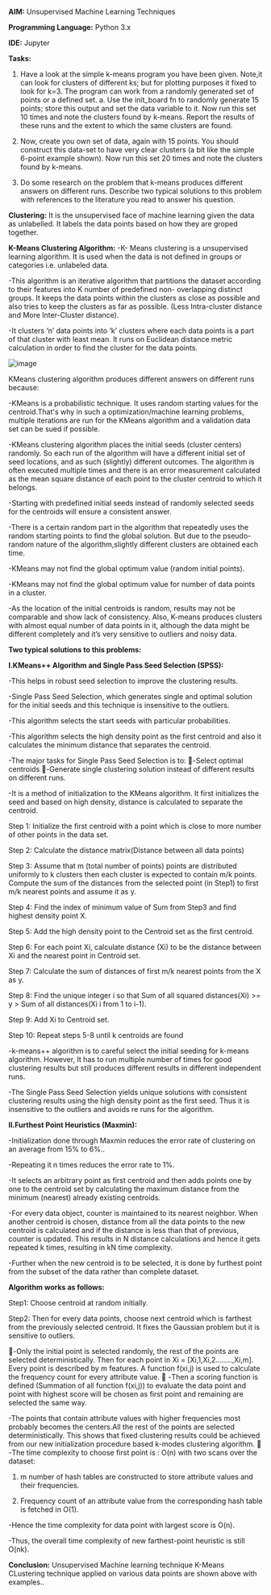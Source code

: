 **AIM:** Unsupervised Machine Learning Techniques

**Programming Language:** Python 3.x

**IDE:** Jupyter

**Tasks:** 

1. Have a look at the simple k-means program you have been given. Note,it can look for clusters of different ks; but for plotting purposes it fixed to look for k=3. The program can work from a randomly generated set of points or a defined set.
a. Use the init_board fn to randomly generate 15 points; store this output and set the data variable to it.
Now run this set 10 times and note the clusters found by k-means. Report the results of these runs and the extent to which the same clusters are found.

2. Now, create you own set of data, again with 15 points. You should construct this data-set to have very clear clusters (a bit like the simple 6-point example shown). Now run this set 20 times and note the clusters found by k-means.

3. Do some research on the problem that k-means produces different answers on different runs. Describe two typical solutions to this problem with references to the literature you read to answer his question.

**Clustering:** It is the unsupervised face of machine learning given the data as unlabelled. It labels the data points based on how they are groped together.
 
**K-Means Clustering Algorithm:**
-K- Means clustering is a unsupervised learning algorithm. It is used when the data is not defined in groups or categories i.e. unlabeled data.

-This algorithm is an iterative algorithm that partitions the dataset according to their features into K number of predefined non- overlapping distinct groups. It keeps the data points within the clusters as close as possible and also tries to keep the clusters as far as possible. (Less Intra-cluster distance and More Inter-Cluster distance).

-It clusters ‘n’ data points into ‘k’ clusters where each data points is a part of that cluster with least mean. It runs on Euclidean distance metric calculation in order to find the cluster for the data points.

![image](https://user-images.githubusercontent.com/38240162/72672036-f1170f80-3a4b-11ea-9ad7-cc3138b3519a.png)

KMeans clustering algorithm produces different answers on different runs because:

-KMeans is a probabilistic technique. It uses random starting values for the centroid.That's why in such a optimization/machine learning problems, multiple iterations are run for the KMeans algorithm and a validation data set can be sued if possible.

-KMeans clustering algorithm places the initial seeds (cluster centers) randomly. So each run of the algorithm will have a different initial set of seed locations, and as such (slightly) different outcomes. The algorithm is often executed multiple times and there is an error measurement calculated as the mean square distance of each point to the cluster centroid to which it belongs.

-Starting with predefined initial seeds instead of randomly selected seeds for the centroids will ensure a consistent answer.

-There is a certain random part in the algorithm that repeatedly uses the random starting points to find the global solution. But due to the pseudo-random nature of the algorithm,slightly different clusters are obtained each time.

-KMeans may not find the global optimum value (random initial points).

-KMeans may not find the global optimum value for number of data points in a cluster.

-As the location of the initial centroids is random, results may not be comparable and show lack of consistency. Also, K-means produces clusters with almost equal number of data points in it, although the data might be different completely and it’s very sensitive to outliers and noisy data.

**Two typical solutions to this problems:**

**I.KMeans++ Algorithm and Single Pass Seed Selection (SPSS):**

-This helps in robust seed selection to improve the clustering results.

-Single Pass Seed Selection, which generates single and optimal solution for the initial seeds and this technique is insensitive to the outliers.

-This algorithm selects the start seeds with particular probabilities.

-This algorithm selects the high density point as the first centroid and also it calculates the minimum distance that separates the centroid.

-The major tasks for Single Pass Seed Selection is to: 
-Select optimal centroids
-Generate single clustering solution instead of different results on different runs.

-It is a method of initialization to the KMeans algorithm. It first initializes the seed and based on high density, distance is calculated to separate the centroid.

Step 1: Initialize the first centroid with a point which is close to more number of other points in the data set. 

Step 2: Calculate the distance matrix(Distance between all data points)

Step 3: Assume that m (total number of points) points are distributed uniformly to k clusters then each cluster is expected to contain m/k points. Compute the sum of the distances from the selected point (in Step1) to 		  first m/k nearest points and assume it as y.

Step 4: Find the index of minimum value of Sum from Step3 and find highest density point X.

Step 5: Add the high density point to the Centroid set as the first centroid.

Step 6: For each point Xi, calculate distance (Xi) to be the distance between Xi and the nearest point in Centroid set.

Step 7: Calculate the sum of distances of first m/k nearest points from the X as y.

Step 8: Find the unique integer i so that Sum of all squared distances(Xi) >= y > Sum of all distances(Xi i from 1 to i-1).

Step 9: Add Xi to Centroid set.

Step 10: Repeat steps 5-8 until k centroids are found 

-k-means++ algorithm is to careful select the initial seeding for k-means algorithm. However, It has to run multiple number of times for good clustering results but still produces different results in different independent runs. 

-The Single Pass Seed Selection yields unique solutions with consistent clustering results using the high density point as the first seed. Thus it is insensitive to the outliers and avoids re runs for the algorithm.

**II.Furthest Point Heuristics (Maxmin):**

-Initialization done through Maxmin reduces the error rate of clustering on an average from 15% to 6%..

-Repeating it n times reduces the error rate to 1%.

-It selects an arbitrary point as first centroid and then adds points one by one to the centroid set by calculating the maximum distance from the minimum (nearest) already existing centroids.

-For every data object, counter is maintained to its nearest neighbor. When another centroid is chosen, distance from all the data points to the new centroid is calculated and if the distance is less than that of previous, counter is updated. This results in N distance calculations and hence it gets repeated k times, resulting in kN time complexity.

-Further when the new centroid is to be selected, it is done by furthest point from the subset of the data rather than complete dataset. 

**Algorithm works as follows:**

Step1: Choose centroid at random initially.

Step2: Then for every data points, choose next centroid which is farthest from the previously selected centroid. It fixes the Gaussian problem but it is sensitive to outliers.

-Only the initial point is selected randomly, the rest of the points are selected deterministically. Then for each point in Xi = [Xi,1,Xi,2……..,Xi,m]. Every point is described by m features. A function f(xi,j) is used to calculate the frequency count for every attribute value.

  -Then a scoring function is defined (Summation of all function f(xi,j)) to evaluate the data point and point with highest score will be chosen as first point and remaining are selected the same way.
  
  -The points that contain attribute values with higher frequencies most probably becomes the centers.All the rest of the points are selected deterministically. This shows that fixed clustering results could be achieved from our new initialization procedure based k-modes clustering algorithm.

  -The time complexity to choose first point is : O(n) with two scans over the dataset:
	
  1. m number of hash tables are constructed to store attribute values and their frequencies.
	
  2. Frequency count of an attribute value from the corresponding hash table is fetched in O(1).

-Hence the time complexity for data point with largest score is O(n).

-Thus, the overall time complexity of new farthest-point heuristic is still O(nk).

**Conclusion:** Unsupervised Machine learning technique K-Means CLustering technique applied on various data points are shown above with examples..

